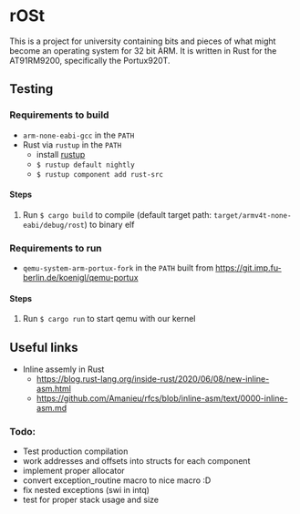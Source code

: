 # rOSt

This is a project for university containing bits and pieces of what might become an operating system for 32 bit ARM. It is written in Rust for the AT91RM9200, specifically the Portux920T.


## Testing

### Requirements to build
- `arm-none-eabi-gcc` in the `PATH`
- Rust via `rustup` in the `PATH`
    - install [rustup](https://rustup.rs/)
    - `$ rustup default nightly`
    - `$ rustup component add rust-src`

#### Steps
1. Run `$ cargo build` to compile (default target path: `target/armv4t-none-eabi/debug/rost`) to binary elf

### Requirements to run
- `qemu-system-arm-portux-fork` in the `PATH` built from https://git.imp.fu-berlin.de/koenigl/qemu-portux

#### Steps
1. Run `$ cargo run` to start qemu with our kernel


## Useful links

* Inline assemly in Rust
    * https://blog.rust-lang.org/inside-rust/2020/06/08/new-inline-asm.html
    * https://github.com/Amanieu/rfcs/blob/inline-asm/text/0000-inline-asm.md

### Todo:
* Test production compilation
* work addresses and offsets into structs for each component
* implement proper allocator
* convert exception_routine macro to nice macro :D
* fix nested exceptions (swi in intq)
* test for proper stack usage and size